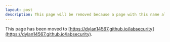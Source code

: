```yaml
---
layout: post
description: This page will be removed because a page with this name already exists.
---
```


This page has been moved to [https://dylan14567.github.io/labsecurity](https://dylan14567.github.io/labsecurity).
